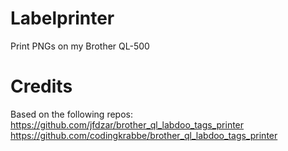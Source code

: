 # Labelprinter
Print PNGs on my Brother QL-500

# Credits
Based on the following repos:
https://github.com/jfdzar/brother_ql_labdoo_tags_printer
https://github.com/codingkrabbe/brother_ql_labdoo_tags_printer
